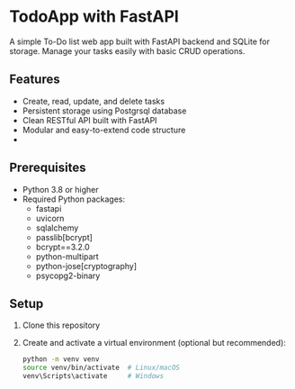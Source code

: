 # TodoApp with FastAPI

A simple To-Do list web app built with FastAPI backend and SQLite for storage. Manage your tasks easily with basic CRUD operations.

## Features

- Create, read, update, and delete tasks  
- Persistent storage using Postgrsql database  
- Clean RESTful API built with FastAPI  
- Modular and easy-to-extend code structure
- 
## Prerequisites

- Python 3.8 or higher  
- Required Python packages:
  - fastapi
  - uvicorn
  - sqlalchemy
  - passlib[bcrypt]
  - bcrypt==3.2.0
  - python-multipart
  - python-jose[cryptography]
  - psycopg2-binary 

## Setup

1. Clone this repository

2. Create and activate a virtual environment (optional but recommended):

   ```bash
   python -m venv venv
   source venv/bin/activate  # Linux/macOS
   venv\Scripts\activate     # Windows
